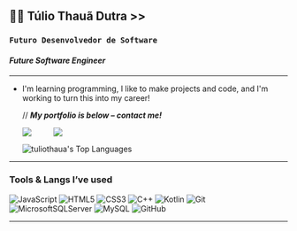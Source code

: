 ## 🐱‍👤 Túlio Thauã Dutra >>

### **`Futuro Desenvolvedor de Software`**

#### _Future Software Engineer_

---

-   I'm learning programming, I like to make projects and code, and I'm working to turn this into my career!

    // ****_My portfolio is below – contact me!_****
       <div style="display: flex; gap: 40px;">
      <a href="https://tuliothaua.github.io/portfolio-thaua/">
        <img src="https://img.shields.io/badge/github%20pages-121013?style=for-the-badge&logo=github&logoColor=white"/>
      </a> 
      <a href="https://www.linkedin.com/in/tuliothauadutra">
        <img src="https://img.shields.io/badge/linkedin-%230077B5.svg?style=for-the-badge&logo=linkedin&logoColor=white"/>
      </a>
    </div>
       
      ![tuliothaua's Top Languages](https://github-readme-stats.vercel.app/api/top-langs/?username=tuliothaua&theme=chartreuse-dark&show_icons=true&hide_border=false&layout=compact)

---

### Tools & Langs I’ve used

![JavaScript](https://img.shields.io/badge/javascript-%23323330.svg?style=for-the-badge&logo=javascript&logoColor=%23F7DF1E)
![HTML5](https://img.shields.io/badge/html5-%23E34F26.svg?style=for-the-badge&logo=html5&logoColor=white)
![CSS3](https://img.shields.io/badge/css3-%231572B6.svg?style=for-the-badge&logo=css3&logoColor=white)
![C++](https://img.shields.io/badge/c++-%2300599C.svg?style=for-the-badge&logo=c%2B%2B&logoColor=white)
![Kotlin](https://img.shields.io/badge/kotlin-%237F52FF.svg?style=for-the-badge&logo=kotlin&logoColor=white)
![Git](https://img.shields.io/badge/git-%23F05033.svg?style=for-the-badge&logo=git&logoColor=white)
![MicrosoftSQLServer](https://img.shields.io/badge/Microsoft%20SQL%20Server-CC2927?style=for-the-badge&logo=microsoft%20sql%20server&logoColor=white)
![MySQL](https://img.shields.io/badge/mysql-4479A1.svg?style=for-the-badge&logo=mysql&logoColor=white)
![GitHub](https://img.shields.io/badge/github-%23121011.svg?style=for-the-badge&logo=github&logoColor=white)

---
